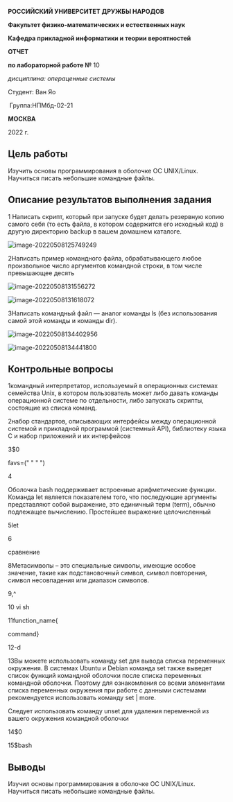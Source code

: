 **РОССИЙСКИЙ УНИВЕРСИТЕТ ДРУЖБЫ НАРОДОВ**

**Факультет физико-математических и естественных наук**

**Кафедра прикладной информатики и теории вероятностей**

 

 

 

 

 

**ОТЧЕТ** 

**по лабораторной работе №**  10

*дисциплина:* *операценные системы*

 

 

 

 

 

 

 

 

 

Студент:             Ван Яо

 

​                                      Группа:НПМбд-02-21                    

 

 

 

 

 

 

 

**МОСКВА**

2022  г.

## Цель работы

Изучить основы программирования в оболочке ОС UNIX/Linux. Научиться писать небольшие командные файлы.

## Описание результатов выполнения задания

1 Написать скрипт, который при запуске будет делать резервную копию самого себя (то есть файла, в котором содержится его исходный код) в другую директорию backup в вашем домашнем каталоге.

![image-20220508125749249](C:\Users\王耀\AppData\Roaming\Typora\typora-user-images\image-20220508125749249.png)

2Написать пример командного файла, обрабатывающего любое произвольное число аргументов командной строки, в том числе превышающее десять

![image-20220508131556272](C:\Users\王耀\AppData\Roaming\Typora\typora-user-images\image-20220508131556272.png)

![image-20220508131618072](C:\Users\王耀\AppData\Roaming\Typora\typora-user-images\image-20220508131618072.png)

3Написать командный файл — аналог команды ls (без использования самой этой команды и команды dir). 



![image-20220508134402956](C:\Users\王耀\AppData\Roaming\Typora\typora-user-images\image-20220508134402956.png)

![image-20220508134441800](C:\Users\王耀\AppData\Roaming\Typora\typora-user-images\image-20220508134441800.png)

##  Контрольные вопросы

1командный интерпретатор, используемый в операционных системах семейства Unix, в котором пользователь может либо давать команды операционной системе по отдельности, либо запускать скрипты, состоящие из списка команд. 

2набор стандартов, описывающих интерфейсы между операционной системой и прикладной программой (системный API), библиотеку языка C и набор приложений и их интерфейсов

3$0

favs=(" " " ")

4

Оболочка bash поддерживает встроенные арифметические функции. Команда let является показателем того, что последующие аргументы представляют собой выражение, это единичный терм (term), обычно подлежащее вычислению. Простейшее выражение целочисленный

5let

6

сравнение

8Метасимволы – это специальные символы, имеющие особое значение, такие как подстановочный символ, символ повторения, символ несовпадения или диапазон символов.

9\,^

10 vi sh

11function_name{

command}

12-d

13Вы можете использовать команду set для вывода списка переменных окружения. В системах Ubuntu и Debian команда set также выведет список функций командной оболочки после списка переменных командной оболочки. Поэтому для ознакомления со всеми элементами списка переменных окружения при работе с данными системами рекомендуется использовать команду set | more.

Следует использовать команду unset для удаления переменной из вашего окружения командной оболочки

14$0

15$bash

## Выводы

Изучил основы программирования в оболочке ОС UNIX/Linux. Научиться писать небольшие командные файлы.